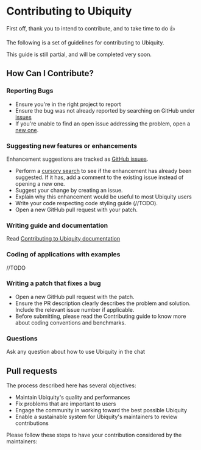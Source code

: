 # Contributing to Ubiquity

First off, thank you to intend to contribute, and to take time to do :+1:

The following is a set of guidelines for contributing to Ubiquity.

This guide is still partial, and will be completed very soon.

## How Can I Contribute?
### Reporting Bugs
- Ensure you're in the right project to report
- Ensure the bug was not already reported by searching on GitHub under [issues](https://github.com/phpMv/ubiquity/issues)
- If you're unable to find an open issue addressing the problem, open a [new one](https://github.com/phpMv/ubiquity/issues/new). 
### Suggesting new features or enhancements
Enhancement suggestions are tracked as [GitHub issues](https://guides.github.com/features/issues/).
- Perform a [cursory search](https://github.com/search?q=is%3Aissue+user%3Aphpmv) to see if the enhancement has already been suggested. If it has, add a comment to the existing issue instead of opening a new one.
- Suggest your change by creating an issue.
- Explain why this enhancement would be useful to most Ubiquity users
- Write your code respecting code styling guide (//TODO).
- Open a new GitHub pull request with your patch.

### Writing guide and documentation
Read [Contributing to Ubiquity documentation]()

### Coding of applications with examples
//TODO
### Writing a patch that fixes a bug
- Open a new GitHub pull request with the patch.
- Ensure the PR description clearly describes the problem and solution. Include the relevant issue number if applicable.
- Before submitting, please read the Contributing guide to know more about coding conventions and benchmarks.

### Questions
Ask any question about how to use Ubiquity in the chat

## Pull requests

The process described here has several objectives:

- Maintain Ubiquity's quality and performances
- Fix problems that are important to users
- Engage the community in working toward the best possible Ubiquity
- Enable a sustainable system for Ubiquity's maintainers to review contributions

Please follow these steps to have your contribution considered by the maintainers:
